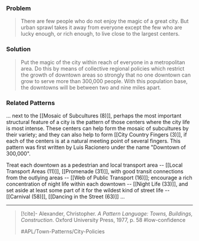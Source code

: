 ### Problem
>There are few people who do not enjoy the magic of a great city. But urban sprawl takes it away from everyone except the few who are lucky enough, or rich enough, to live close to the largest centers.

### Solution
>Put the magic of the city within reach of everyone in a metropolitan area. Do this by means of collective regional policies which restrict the growth of downtown areas so strongly that no one downtown can grow to serve more than 300,000 people. With this population base, the downtowns will be between two and nine miles apart.

### Related Patterns
... next to the [[Mosaic of Subcultures (8)]], perhaps the most important structural feature of a city is the pattern of those centers where the city life is most intense. These centers can help form the mosaic of subcultures by their variety; and they can also help to form [[City Country Fingers (3)]], if each of the centers is at a natural meeting point of several fingers. This pattern was first written by Luis Racionero under the name "Downtown of 300,000".

Treat each downtown as a pedestrian and local transport area -- [[Local Transport Areas (11)]], [[Promenade (31)]], with good transit connections from the outlying areas -- [[Web of Public Transport (16)]]; encourage a rich concentration of night life within each downtown -- [[Night Life (33)]], and set aside at least some part of it for the wildest kind of street life -- [[Carnival (58)]], [[Dancing in the Street (63)]] ...

---

> [!cite]- Alexander, Christopher. _A Pattern Language: Towns, Buildings, Construction_. Oxford University Press, 1977, p. 58
> #low-confidence
>
> #APL/Town-Patterns/City-Policies
